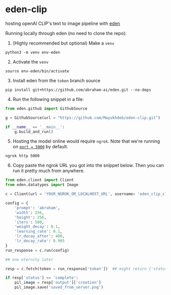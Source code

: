 # eden-clip
hosting openAI CLIP's text to image pipeline with [eden](https://github.com/abraham-ai/eden)

Running locally through eden (no need to clone the repo):

1. (Highly recommended but optional) Make a `venv`

```
python3 -m venv env-eden
```

2. Activate the `venv`

```
source env-eden/bin/activate
```

3. Install eden from the `token` branch source

```
pip install git+https://github.com/abraham-ai/eden.git --no-deps
```

4. Run the following snippet in a file:

```python
from eden.github import GithubSource

g = GithubSource(url = "https://github.com/Mayukhdeb/eden-clip.git")

if __name__ == '__main__':
    g.build_and_run()
```

5. Hosting the model online would require `ngrok`. Note that we're running on [`port = 5000`](https://github.com/Mayukhdeb/eden-clip/blob/b819465478775118f883eabdc2f46ac665414c4f/server.py#L50) by default.

```
ngrok http 5000
```

6. Copy paste the ngrok URL you got into the snippet below. Then you can run it pretty much from anywhere. 

```python
from eden.client import Client
from eden.datatypes import Image

c = Client(url = 'YOUR_NGROK_OR_LOCALHOST_URL', username= 'eden_clip_client', timeout= 990000)

config = {
    'prompt': 'abraham',
    'width': 256,
    'height': 256,
    'iters': 500,
    'weight_decay': 0.1,
    'learning_rate': 0.1,
    'lr_decay_after': 400,
    'lr_decay_rate': 0.995
}
run_response = c.run(config)

## one eternity later

resp = c.fetch(token = run_response['token'])  ## might return {'status': 'running'}

if resp['status'] == 'complete':
    pil_image = resp['output']['creation']
    pil_image.save('saved_from_server.png')
```

